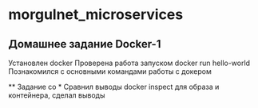 # morgulnet_microservices
## Домашнее задание Docker-1
 Установлен docker 
 Проверена работа запуском docker run hello-world
 Познакомился с основными командами работы с докером
 
 ** Задание со *
 Сравнил выводы docker inspect для образа и контейнера, сделал выводы
